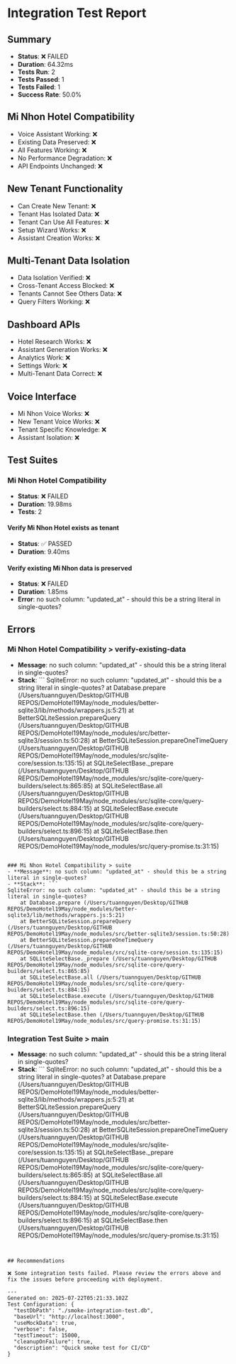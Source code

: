 # Integration Test Report

## Summary

- **Status**: ❌ FAILED
- **Duration**: 64.32ms
- **Tests Run**: 2
- **Tests Passed**: 1
- **Tests Failed**: 1
- **Success Rate**: 50.0%

## Mi Nhon Hotel Compatibility

- Voice Assistant Working: ❌
- Existing Data Preserved: ❌
- All Features Working: ❌
- No Performance Degradation: ❌
- API Endpoints Unchanged: ❌

## New Tenant Functionality

- Can Create New Tenant: ❌
- Tenant Has Isolated Data: ❌
- Tenant Can Use All Features: ❌
- Setup Wizard Works: ❌
- Assistant Creation Works: ❌

## Multi-Tenant Data Isolation

- Data Isolation Verified: ❌
- Cross-Tenant Access Blocked: ❌
- Tenants Cannot See Others Data: ❌
- Query Filters Working: ❌

## Dashboard APIs

- Hotel Research Works: ❌
- Assistant Generation Works: ❌
- Analytics Work: ❌
- Settings Work: ❌
- Multi-Tenant Data Correct: ❌

## Voice Interface

- Mi Nhon Voice Works: ❌
- New Tenant Voice Works: ❌
- Tenant Specific Knowledge: ❌
- Assistant Isolation: ❌

## Test Suites

### Mi Nhon Hotel Compatibility

- **Status**: ❌ FAILED
- **Duration**: 19.98ms
- **Tests**: 2

#### Verify Mi Nhon Hotel exists as tenant

- **Status**: ✅ PASSED
- **Duration**: 9.40ms

#### Verify existing Mi Nhon data is preserved

- **Status**: ❌ FAILED
- **Duration**: 1.85ms
- **Error**: no such column: "updated_at" - should this be a string literal in single-quotes?

## Errors

### Mi Nhon Hotel Compatibility > verify-existing-data

- **Message**: no such column: "updated_at" - should this be a string literal in single-quotes?
- **Stack**: ``` SqliteError: no such column: "updated_at" - should this be a string literal in
  single-quotes? at Database.prepare (/Users/tuannguyen/Desktop/GITHUB
  REPOS/DemoHotel19May/node_modules/better-sqlite3/lib/methods/wrappers.js:5:21) at
  BetterSQLiteSession.prepareQuery (/Users/tuannguyen/Desktop/GITHUB
  REPOS/DemoHotel19May/node_modules/src/better-sqlite3/session.ts:50:28) at
  BetterSQLiteSession.prepareOneTimeQuery (/Users/tuannguyen/Desktop/GITHUB
  REPOS/DemoHotel19May/node_modules/src/sqlite-core/session.ts:135:15) at SQLiteSelectBase.\_prepare
  (/Users/tuannguyen/Desktop/GITHUB
  REPOS/DemoHotel19May/node_modules/src/sqlite-core/query-builders/select.ts:865:85) at
  SQLiteSelectBase.all (/Users/tuannguyen/Desktop/GITHUB
  REPOS/DemoHotel19May/node_modules/src/sqlite-core/query-builders/select.ts:884:15) at
  SQLiteSelectBase.execute (/Users/tuannguyen/Desktop/GITHUB
  REPOS/DemoHotel19May/node_modules/src/sqlite-core/query-builders/select.ts:896:15) at
  SQLiteSelectBase.then (/Users/tuannguyen/Desktop/GITHUB
  REPOS/DemoHotel19May/node_modules/src/query-promise.ts:31:15)

````

### Mi Nhon Hotel Compatibility > suite
- **Message**: no such column: "updated_at" - should this be a string literal in single-quotes?
- **Stack**: ```
SqliteError: no such column: "updated_at" - should this be a string literal in single-quotes?
    at Database.prepare (/Users/tuannguyen/Desktop/GITHUB REPOS/DemoHotel19May/node_modules/better-sqlite3/lib/methods/wrappers.js:5:21)
    at BetterSQLiteSession.prepareQuery (/Users/tuannguyen/Desktop/GITHUB REPOS/DemoHotel19May/node_modules/src/better-sqlite3/session.ts:50:28)
    at BetterSQLiteSession.prepareOneTimeQuery (/Users/tuannguyen/Desktop/GITHUB REPOS/DemoHotel19May/node_modules/src/sqlite-core/session.ts:135:15)
    at SQLiteSelectBase._prepare (/Users/tuannguyen/Desktop/GITHUB REPOS/DemoHotel19May/node_modules/src/sqlite-core/query-builders/select.ts:865:85)
    at SQLiteSelectBase.all (/Users/tuannguyen/Desktop/GITHUB REPOS/DemoHotel19May/node_modules/src/sqlite-core/query-builders/select.ts:884:15)
    at SQLiteSelectBase.execute (/Users/tuannguyen/Desktop/GITHUB REPOS/DemoHotel19May/node_modules/src/sqlite-core/query-builders/select.ts:896:15)
    at SQLiteSelectBase.then (/Users/tuannguyen/Desktop/GITHUB REPOS/DemoHotel19May/node_modules/src/query-promise.ts:31:15)
````

### Integration Test Suite > main

- **Message**: no such column: "updated_at" - should this be a string literal in single-quotes?
- **Stack**: ``` SqliteError: no such column: "updated_at" - should this be a string literal in
  single-quotes? at Database.prepare (/Users/tuannguyen/Desktop/GITHUB
  REPOS/DemoHotel19May/node_modules/better-sqlite3/lib/methods/wrappers.js:5:21) at
  BetterSQLiteSession.prepareQuery (/Users/tuannguyen/Desktop/GITHUB
  REPOS/DemoHotel19May/node_modules/src/better-sqlite3/session.ts:50:28) at
  BetterSQLiteSession.prepareOneTimeQuery (/Users/tuannguyen/Desktop/GITHUB
  REPOS/DemoHotel19May/node_modules/src/sqlite-core/session.ts:135:15) at SQLiteSelectBase.\_prepare
  (/Users/tuannguyen/Desktop/GITHUB
  REPOS/DemoHotel19May/node_modules/src/sqlite-core/query-builders/select.ts:865:85) at
  SQLiteSelectBase.all (/Users/tuannguyen/Desktop/GITHUB
  REPOS/DemoHotel19May/node_modules/src/sqlite-core/query-builders/select.ts:884:15) at
  SQLiteSelectBase.execute (/Users/tuannguyen/Desktop/GITHUB
  REPOS/DemoHotel19May/node_modules/src/sqlite-core/query-builders/select.ts:896:15) at
  SQLiteSelectBase.then (/Users/tuannguyen/Desktop/GITHUB
  REPOS/DemoHotel19May/node_modules/src/query-promise.ts:31:15)

```


## Recommendations

❌ Some integration tests failed. Please review the errors above and fix the issues before proceeding with deployment.

---
Generated on: 2025-07-22T05:21:33.102Z
Test Configuration: {
  "testDbPath": "./smoke-integration-test.db",
  "baseUrl": "http://localhost:3000",
  "useMockData": true,
  "verbose": false,
  "testTimeout": 15000,
  "cleanupOnFailure": true,
  "description": "Quick smoke test for CI/CD"
}
```
